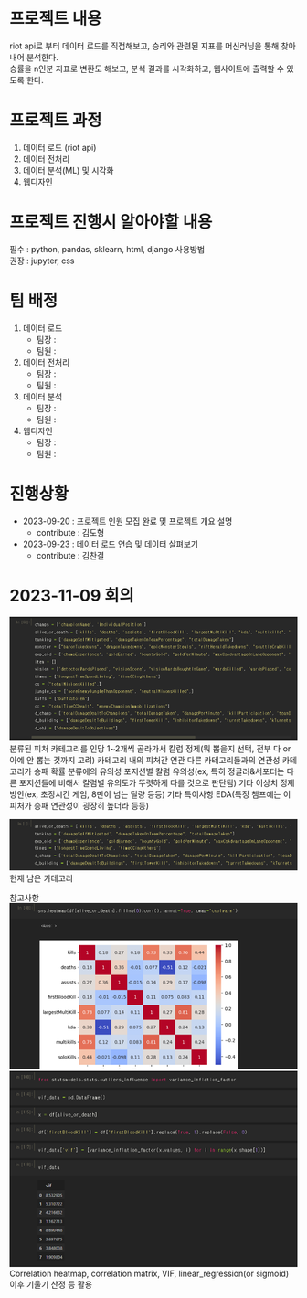 # 프로젝트 내용

riot api로 부터 데이터 로드를 직접해보고, 승리와 관련된 지표를 머신러닝을 통해 찾아내어 분석한다.<br>
승률을 n인분 지표로 변환도 해보고, 분석 결과를 시각화하고, 웹사이트에 출력할 수 있도록 한다.

# 프로젝트 과정

1. 데이터 로드 (riot api)
2. 데이터 전처리
3. 데이터 분석(ML) 및 시각화
4. 웹디자인

# 프로젝트 진행시 알아야할 내용

필수 : python, pandas, sklearn, html, django 사용방법<br>
권장 : jupyter, css

# 팀 배정

1. 데이터 로드
   - 팀장 :
   - 팀원 :
2. 데이터 전처리
   - 팀장 :
   - 팀원 :
3. 데이터 분석
   - 팀장 :
   - 팀원 :
4. 웹디자인
   - 팀장 :
   - 팀원 :

# 진행상황

- 2023-09-20 : 프로젝트 인원 모집 완료 및 프로젝트 개요 설명
  - contribute : 김도형
- 2023-09-23 : 데이터 로드 연습 및 데이터 살펴보기
  - contribute : 김찬결

# 2023-11-09 회의

![Alt text](./image/image.png)
분류된 피처 카테고리를 인당 1~2개씩 골라가서 칼럼 정제(뭐 뽑을지 선택, 전부 다 or 아예 안 뽑는 것까지 고려)
카테고리 내의 피처간 연관
다른 카테고리들과의 연관성
카테고리가 승패 확률 분류에의 유의성
포지션별 칼럼 유의성(ex, 특히 정글러&서포터는 다른 포지션들에 비해서 칼럼별 유의도가 뚜렷하게 다를 것으로 판단됨)
기타 이상치 정제방안(ex, 초장시간 게임, 8만이 넘는 딜량 등등)
기타 특이사항 EDA(특정 챔프에는 이 피처가 승패 연관성이 굉장히 높더라 등등)

![Alt text](./image/image-1.png)
현재 남은 카테고리

참고사항
![Alt text](./image/image-2.png)
![Alt text](./image/image-3.png)
Correlation heatmap, correlation matrix, VIF, linear_regression(or sigmoid) 이후 기울기 산정 등 활용
